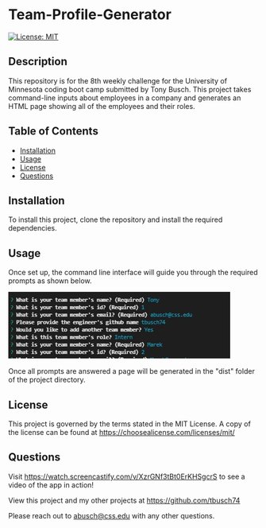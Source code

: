 # Team-Profile-Generator

  [![License: MIT](https://img.shields.io/badge/License-MIT-yellow.svg)](https://opensource.org/licenses/MIT)

  ## Description

  This repository is for the 8th weekly challenge for the University of Minnesota coding boot camp submitted by Tony Busch. This project takes command-line inputs about employees in a company and generates an HTML page showing all of the employees and their roles.

  ## Table of Contents
  
  * [Installation](#installation)
  * [Usage](#usage)
  * [License](#license)
  * [Questions](#questions)
  
  ## Installation

  To install this project, clone the repository and install the required dependencies.
  
  ## Usage

  Once set up, the command line interface will guide you through the required prompts as shown below. 
  
  ![Team-Profile-Generator Screenshot](src/screenshot.JPG)

  Once all prompts are answered a page will be generated in the "dist" folder of the project directory.
  
  ## License

  This project is governed by the terms stated in the MIT License. A copy of the license can be found at https://choosealicense.com/licenses/mit/
  
  ## Questions

  Visit https://watch.screencastify.com/v/XzrGNf3tBt0ErKHSgcrS to see a video of the app in action!

  View this project and my other projects at <https://github.com/tbusch74>

  Please reach out to <abusch@css.edu> with any other questions.


